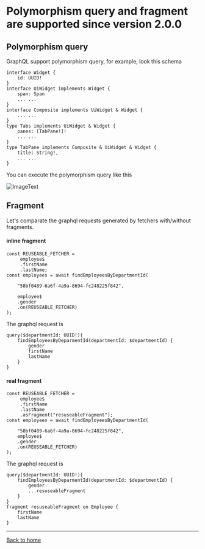 # Polymorphism query and fragment are supported since version 2.0.0

## Polymorphism query

GraphQL support polymorphism query, for example, look this schema
```
interface Widget {
    id: UUID!
}
interface UiWidget implements Widget {
    span: Span
    ... ...
}
interface Composite implements UiWidget & Widget {
    ... ...
}
type Tabs implements UiWidget & Widget {
    panes: [TabPane!]!
    ... ...
}
type TabPane implements Composite & UiWidget & Widget {
    title: String!,
    ... ...
}

``` 

You can execute the polymorphism query like this

![ImageText](https://github.com/babyfish-ct/graphql-ts-client/blob/master/polymorphism-query.gif)

## Fragment

Let's comparate the graphql requests generated by fetchers with/without fragments.

#### inline fragment

```
const REUSEABLE_FETCHER = 
     employee$
     .firstName
     .lastName;
const employees = await findEmployeesByDepartmentId(

    "58bf0489-6a6f-4a9a-8694-fc248225f842",

    employee$
    .gender
    .on(REUSEABLE_FETCHER)
);
```
The graphql request is 
```
query($departmentId: UUID!){
    findEmployeesByDeparmentId(departmentId: $departmentId) {
        gender
        firstName
        lastName
    }
}
```

#### real fragment

```
const REUSEABLE_FETCHER = 
     employee$
     .firstName
     .lastName
     .asFragment("resuseableFragment");
const employees = await findEmployeesByDepartmentId(

    "58bf0489-6a6f-4a9a-8694-fc248225f842",
    employee$
    .gender
    .on(REUSEABLE_FETCHER)
);
```
The graphql request is 
```
query($departmentId: UUID!){
    findEmployeesByDeparmentId(departmentId: $departmentId) {
        gender
        ...resuseableFragment
    }
}
fragment resuseableFragment on Employee {
    firstName
    lastName
}
```

____________________

[Back to home](https://github.com/babyfish-ct/graphql-ts-client)